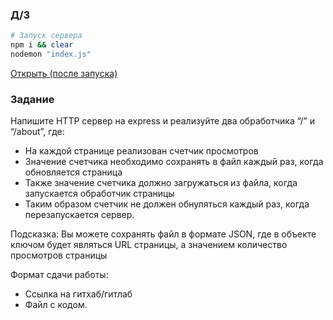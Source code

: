 ### Д/З

```bash
# Запуск сервера
npm i && clear
nodemon "index.js"
```

[Открыть (после запуска)](://localhost:3000)

### Задание

Напишите HTTP сервер на express и реализуйте два обработчика “/” и “/about”, где:

- На каждой странице реализован счетчик просмотров
- Значение счетчика необходимо сохранять в файл каждый раз, когда обновляется страница
- Также значение счетчика должно загружаться из файла, когда запускается обработчик страницы
- Таким образом счетчик не должен обнуляться каждый раз, когда перезапускается сервер.

Подсказка:
Вы можете сохранять файл в формате JSON,
где в объекте ключом будет являться URL страницы, а значением количество просмотров страницы

Формат сдачи работы:
- Ссылка на гитхаб/гитлаб
- Файл с кодом.